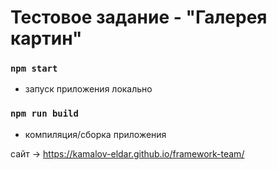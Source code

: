 # Тестовое задание - "Галерея картин"

### `npm start`

- запуск приложения локально

### `npm run build`

- компиляция/сборка приложения

сайт -> https://kamalov-eldar.github.io/framework-team/
